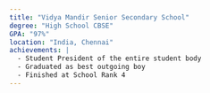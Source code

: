 ```yaml
---
title: "Vidya Mandir Senior Secondary School"
degree: "High School CBSE"
GPA: "97%"
location: "India, Chennai"
achievements: |
  - Student President of the entire student body
  - Graduated as best outgoing boy
  - Finished at School Rank 4
---
```

